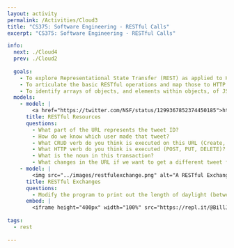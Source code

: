 ```yaml
---
layout: activity
permalink: /Activities/Cloud3
title: "CS375: Software Engineering - RESTful Calls"
excerpt: "CS375: Software Engineering - RESTful Calls"

info:
  next: ./Cloud4
  prev: ./Cloud2
  
  goals: 
    - To explore Representational State Transfer (REST) as applied to HTTP web calls
    - To articulate the basic RESTful operations and map those to HTTP standard verbs
    - To identify arrays of objects, and elements within objects, of JSON structures
  models:
    - model: |
        <a href="https://twitter.com/NSF/status/1299367852374450185">https://twitter.com/NSF/status/1299367852374450185</a>
      title: RESTful Resources
      questions:
        - What part of the URL represents the tweet ID?
        - How do we know which user made that tweet?
        - What CRUD verb do you think is executed on this URL (Create, Read, Update, Delete)?
        - What HTTP verb do you think is executed (POST, PUT, DELETE)?
        - What is the noun in this transaction?
        - What changes in the URL if we want to get a different tweet from the same user?
    - model: | 
        <img src="../images/restfulexchange.png" alt="A RESTful Exchange Diagram">
      title: RESTful Exchanges
      questions:
        - Modify the program to print out the length of daylight (between sunrise and sunset) in hours, minutes, and seconds.  Note that the sunrise and sunset times are given in Unix epoch time, which is the number of seconds that have elapsed since January 1, 1970.
      embed: |
        <iframe height="400px" width="100%" src="https://repl.it/@BillJr99/WeatherClientExample?lite=true" scrolling="no" frameborder="no" allowtransparency="true" allowfullscreen="true" sandbox="allow-forms allow-pointer-lock allow-popups allow-same-origin allow-scripts allow-modals"></iframe>  
        
tags:
  - rest
  
---
```



